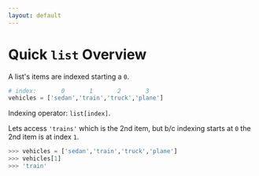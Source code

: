 ```yaml
---
layout: default
---
```


# Quick `list` Overview

A list's items are indexed starting a `0`.
```python
# index:       0       1       2       3
vehicles = ['sedan','train','truck','plane']
```

Indexing operator: `list[index]`.

Lets access `'trains'` which is the 2nd item, but b/c indexing starts at `0` the 2nd item is at index `1`.
```python
>>> vehicles = ['sedan','train','truck','plane']
>>> vehicles[1]
>>> 'train'
```

